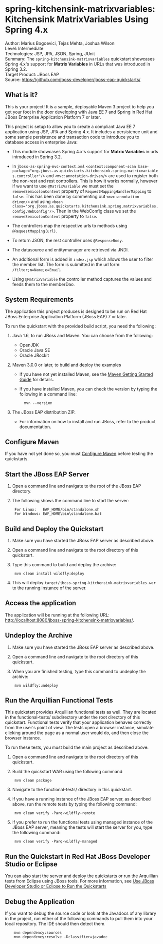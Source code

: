 spring-kitchensink-matrixvariables: Kitchensink MatrixVariables Using Spring 4.x
========================================================================================
Author: Marius Bogoevici, Tejas Mehta, Joshua Wilson  
Level: Intermediate  
Technologies: JSP, JPA, JSON, Spring, JUnit  
Summary: The `spring-kitchensink-matrixvariables` quickstart showcases Spring 4.x's support for **Matrix Variables** in URLs that was introduced in Spring 3.2.  
Target Product: JBoss EAP  
Source: <https://github.com/jboss-developer/jboss-eap-quickstarts/>  

What is it?
-----------

This is your project! It is a sample, deployable Maven 3 project to help you get your foot in the door developing with 
Java EE 7 and Spring in Red Hat JBoss Enterprise Application Platform 7 or later.

This project is setup to allow you to create a compliant Java EE 7 application using JSP, JPA and Spring 4.x. It 
includes a persistence unit and some sample persistence and transaction code to introduce you to database access in enterprise Java:

* This module showcases Spring 4.x's support for **Matrix Variables** in urls introduced in Spring 3.2.

* In `jboss-as-spring-mvc-context.xml` `<context:component-scan base-package="org.jboss.as.quickstarts.kitchensink.spring.matrixvariables.controller"/>` 
and `<mvc:annotation-driven/>` are used to register both the non-rest and rest controllers.  This is how it works normally, 
however if we want to use `@MatrixVariable` we must set the `removeSemicolonContent` property of `RequestMappingHandlerMapping` to `false`. 
This has been done by commenting out `<mvc:annotation-driven/>` and using `<bean class='org.jboss.as.quickstarts.kitchensink.spring.matrixvariables.config.WebConfig'/>`.
Then in the WebConfig class we set the `removeSemicolonContent` property to `false`.

* The controllers map the respective urls to methods using `@RequestMapping(url)`.

* To return JSON, the rest controller uses `@ResponseBody`.

* The datasource and entitymanager are retrieved via JNDI.

* An additional form is added in `index.jsp` which allows the user to filter the member list. The form is submitted in 
the url form: `/filter;n=Name;e=Email`.

* Using `@MatrixVariable` the controller method captures the values and feeds them to the memberDao.


System Requirements
-------------------

The application this project produces is designed to be run on Red Hat JBoss Enterprise Application Platform (JBoss EAP) 7 or later.

To run the quickstart with the provided build script, you need the following:

1. Java 1.6, to run JBoss and Maven. You can choose from the following:
    * OpenJDK
    * Oracle Java SE
    * Oracle JRockit

2. Maven 3.0.0 or later, to build and deploy the examples
    * If you have not yet installed Maven, see the [Maven Getting Started Guide](http://maven.apache.org/guides/getting-started/index.html) for details.
    * If you have installed Maven, you can check the version by typing the following in a command line:

            mvn --version 

3. The JBoss EAP distribution ZIP.
    * For information on how to install and run JBoss, refer to the product documentation.


Configure Maven
---------------

If you have not yet done so, you must [Configure Maven](https://github.com/jboss-developer/jboss-developer-shared-resources/blob/master/guides/CONFIGURE_MAVEN.md#configure-maven-to-build-and-deploy-the-quickstarts) before testing the quickstarts.


Start the JBoss EAP Server
-------------------------

1. Open a command line and navigate to the root of the JBoss EAP directory.
2. The following shows the command line to start the server:

        For Linux:   EAP_HOME/bin/standalone.sh
        For Windows: EAP_HOME\bin\standalone.bat

 
Build and Deploy the Quickstart
-------------------------

1. Make sure you have started the JBoss EAP server as described above.
2. Open a command line and navigate to the root directory of this quickstart.
3. Type this command to build and deploy the archive:

        mvn clean install wildfly:deploy

4. This will deploy `target/jboss-spring-kitchensink-matrixvariables.war` to the running instance of the server.


Access the application
----------------------

The application will be running at the following URL: <http://localhost:8080/jboss-spring-kitchensink-matrixvariables/>.


Undeploy the Archive
--------------------

1. Make sure you have started the JBoss EAP server as described above.
2. Open a command line and navigate to the root directory of this quickstart.
3. When you are finished testing, type this command to undeploy the archive:

        mvn wildfly:undeploy


Run the Arquillian Functional Tests
-----------------------------------

This quickstart provides Arquillian functional tests as well. They are located in the functional-tests/ subdirectory under 
the root directory of this quickstart. Functional tests verify that your application behaves correctly from the user's point 
of view. The tests open a browser instance, simulate clicking around the page as a normal user would do, and then close the browser instance.

To run these tests, you must build the main project as described above.

1. Open a command line and navigate to the root directory of this quickstart.
2. Build the quickstart WAR using the following command:

        mvn clean package

3. Navigate to the functional-tests/ directory in this quickstart.
4. If you have a running instance of the JBoss EAP server, as described above, run the remote tests by typing the following command:

        mvn clean verify -Parq-wildfly-remote

5. If you prefer to run the functional tests using managed instance of the JBoss EAP server, meaning the tests will start the 
server for you, type the following command:

        mvn clean verify -Parq-wildfly-managed


Run the Quickstart in Red Hat JBoss Developer Studio or Eclipse
-------------------------------------
You can also start the server and deploy the quickstarts or run the Arquillian tests from Eclipse using JBoss tools. For more information, see [Use JBoss Developer Studio or Eclipse to Run the Quickstarts](https://github.com/jboss-developer/jboss-developer-shared-resources/blob/master/guides/USE_JBDS.md#use-jboss-developer-studio-or-eclipse-to-run-the-quickstarts) 


Debug the Application
---------------------

If you want to debug the source code or look at the Javadocs of any library in the project, run either of the following 
commands to pull them into your local repository. The IDE should then detect them.

        mvn dependency:sources
        mvn dependency:resolve -Dclassifier=javadoc
